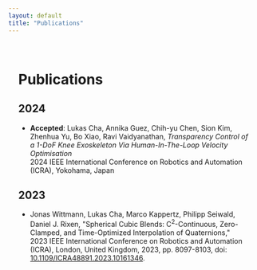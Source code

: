 ```yaml
---
layout: default
title: "Publications"
---
```


<style>
  .content {
    margin: 0 auto; /* Centers the text block horizontally */
    padding: 20px;
    max-width: 800px; /* Adjusts the maximum width of the text block */
  }
</style>

<div class="content">

# Publications

## 2024

- **Accepted**: Lukas Cha, Annika Guez, Chih-yu Chen, Sion Kim, Zhenhua Yu, Bo Xiao, Ravi Vaidyanathan, *Transparency Control of a 1-DoF Knee Exoskeleton Via Human-In-The-Loop Velocity Optimisation*  
  2024 IEEE International Conference on Robotics and Automation (ICRA), Yokohama, Japan

## 2023

- Jonas Wittmann, Lukas Cha, Marco Kappertz, Philipp Seiwald, Daniel J. Rixen, "Spherical Cubic Blends: C<sup>2</sup>-Continuous, Zero-Clamped, and Time-Optimized Interpolation of Quaternions,"  
  2023 IEEE International Conference on Robotics and Automation (ICRA), London, United Kingdom, 2023, pp. 8097-8103, doi: [10.1109/ICRA48891.2023.10161346](https://doi.org/10.1109/ICRA48891.2023.10161346).

</div>
